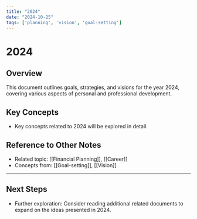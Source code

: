 ```yaml
---
title: "2024"
date: "2024-10-25"
tags: ['planning', 'vision', 'goal-setting']
---
```


# 2024

## Overview

This document outlines goals, strategies, and visions for the year 2024, covering various aspects of personal and professional development.

## Key Concepts

- Key concepts related to 2024 will be explored in detail.
  
## Reference to Other Notes

- Related topic: [[Financial Planning]], [[Career]]
- Concepts from: [[Goal-setting]], [[Vision]]
---

## Next Steps

- Further exploration: Consider reading additional related documents to expand on the ideas presented in 2024.
